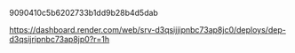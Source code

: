 9090410c5b6202733b1dd9b28b4d5dab



https://dashboard.render.com/web/srv-d3qsijjipnbc73ap8jc0/deploys/dep-d3qsijripnbc73ap8jp0?r=1h

